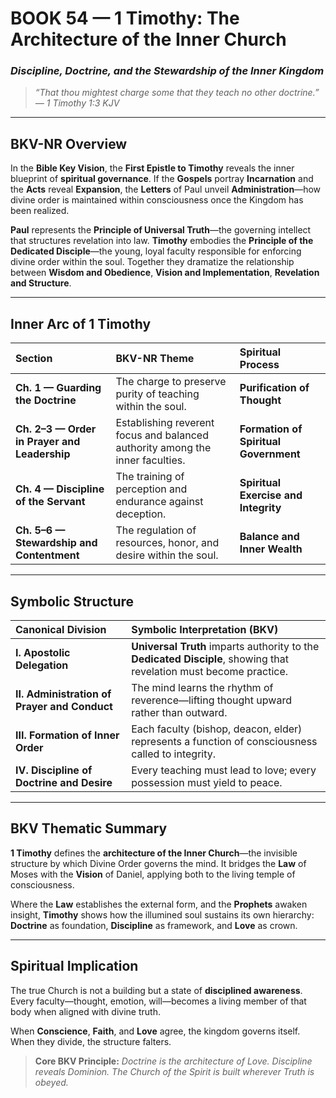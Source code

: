 # **BOOK 54 — 1 Timothy: The Architecture of the Inner Church**
### *Discipline, Doctrine, and the Stewardship of the Inner Kingdom*

> *“That thou mightest charge some that they teach no other doctrine.” — 1 Timothy 1:3 KJV*

---

## **BKV-NR Overview**

In the **Bible Key Vision**, the **First Epistle to Timothy** reveals the inner blueprint of **spiritual governance**. If the **Gospels** portray **Incarnation** and the **Acts** reveal **Expansion**, the **Letters** of Paul unveil **Administration**—how divine order is maintained within consciousness once the Kingdom has been realized.

**Paul** represents the **Principle of Universal Truth**—the governing intellect that structures revelation into law.
**Timothy** embodies the **Principle of the Dedicated Disciple**—the young, loyal faculty responsible for enforcing divine order within the soul.
Together they dramatize the relationship between **Wisdom and Obedience**, **Vision and Implementation**, **Revelation and Structure**.

---

## **Inner Arc of 1 Timothy**

| Section | BKV-NR Theme | Spiritual Process |
| :--- | :--- | :--- |
| **Ch. 1 — Guarding the Doctrine** | The charge to preserve purity of teaching within the soul. | **Purification of Thought** |
| **Ch. 2–3 — Order in Prayer and Leadership** | Establishing reverent focus and balanced authority among the inner faculties. | **Formation of Spiritual Government** |
| **Ch. 4 — Discipline of the Servant** | The training of perception and endurance against deception. | **Spiritual Exercise and Integrity** |
| **Ch. 5–6 — Stewardship and Contentment** | The regulation of resources, honor, and desire within the soul. | **Balance and Inner Wealth** |

---

## **Symbolic Structure**

| Canonical Division | Symbolic Interpretation (BKV) |
| :--- | :--- |
| **I. Apostolic Delegation** | **Universal Truth** imparts authority to the **Dedicated Disciple**, showing that revelation must become practice. |
| **II. Administration of Prayer and Conduct** | The mind learns the rhythm of reverence—lifting thought upward rather than outward. |
| **III. Formation of Inner Order** | Each faculty (bishop, deacon, elder) represents a function of consciousness called to integrity. |
| **IV. Discipline of Doctrine and Desire** | Every teaching must lead to love; every possession must yield to peace. |

---

## **BKV Thematic Summary**

**1 Timothy** defines the **architecture of the Inner Church**—the invisible structure by which Divine Order governs the mind.
It bridges the **Law** of Moses with the **Vision** of Daniel, applying both to the living temple of consciousness.

Where the **Law** establishes the external form, and the **Prophets** awaken insight, **Timothy** shows how the illumined soul sustains its own hierarchy:
**Doctrine** as foundation, **Discipline** as framework, and **Love** as crown.

---

## **Spiritual Implication**

The true Church is not a building but a state of **disciplined awareness**.
Every faculty—thought, emotion, will—becomes a living member of that body when aligned with divine truth.

When **Conscience**, **Faith**, and **Love** agree, the kingdom governs itself.
When they divide, the structure falters.

> **Core BKV Principle:**
> *Doctrine is the architecture of Love.*
> *Discipline reveals Dominion.*
> *The Church of the Spirit is built wherever Truth is obeyed.*
